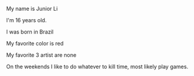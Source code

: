 My name is Junior Li

I'm 16 years old.

I was born in Brazil

My favorite color is red

My favorite 3 artist are none

On the weekends I like to do whatever to kill time, most likely play games.